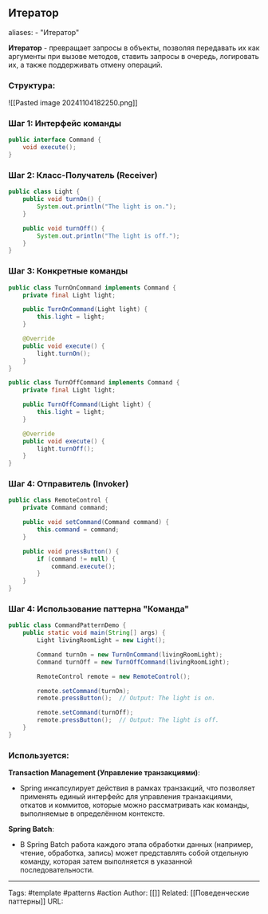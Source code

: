 ## Итератор

aliases: 
	- "Итератор"

**Итератор** - превращает запросы в объекты, позволяя передавать их как аргументы при вызове методов, ставить запросы в очередь, логировать их, а также поддерживать отмену операций.

### Структура:
![[Pasted image 20241104182250.png]]

### Шаг 1: Интерфейс команды
```java
public interface Command {
    void execute();
}
```

### Шаг 2: Класс-Получатель (Receiver)

```java
public class Light {
    public void turnOn() {
        System.out.println("The light is on.");
    }

    public void turnOff() {
        System.out.println("The light is off.");
    }
}
```

### Шаг 3: Конкретные команды

```java
public class TurnOnCommand implements Command {
    private final Light light;

    public TurnOnCommand(Light light) {
        this.light = light;
    }

    @Override
    public void execute() {
        light.turnOn();
    }
}

public class TurnOffCommand implements Command {
    private final Light light;

    public TurnOffCommand(Light light) {
        this.light = light;
    }

    @Override
    public void execute() {
        light.turnOff();
    }
}
```

### Шаг 4: Отправитель (Invoker)

```java
public class RemoteControl {
    private Command command;

    public void setCommand(Command command) {
        this.command = command;
    }

    public void pressButton() {
        if (command != null) {
            command.execute();
        }
    }
}
```

### Шаг  4: Использование паттерна "Команда"

```java
public class CommandPatternDemo {
    public static void main(String[] args) {
        Light livingRoomLight = new Light();

        Command turnOn = new TurnOnCommand(livingRoomLight);
        Command turnOff = new TurnOffCommand(livingRoomLight);

        RemoteControl remote = new RemoteControl();

        remote.setCommand(turnOn);
        remote.pressButton();  // Output: The light is on.

        remote.setCommand(turnOff);
        remote.pressButton();  // Output: The light is off.
    }
}
```

### Используется:
**Transaction Management (Управление транзакциями)**:
- Spring инкапсулирует действия в рамках транзакций, что позволяет применять единый интерфейс для управления транзакциями, откатов и коммитов, которые можно рассматривать как команды, выполняемые в определённом контексте.

**Spring Batch**:
- В Spring Batch работа каждого этапа обработки данных (например, чтение, обработка, запись) может представлять собой отдельную команду, которая затем выполняется в указанной последовательности.

---
Tags: #template #patterns #action
Author: [[]]
Related: [[Поведенческие паттерны]]
URL: 